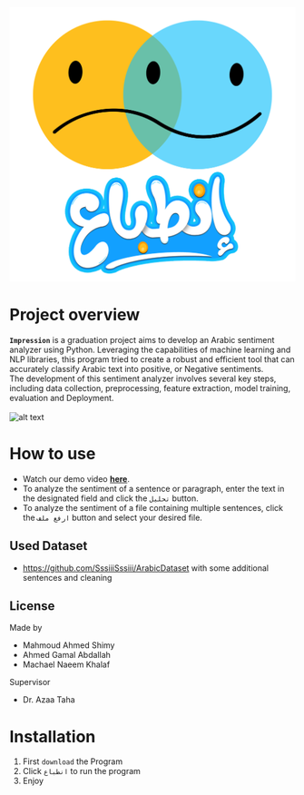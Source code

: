 ![alt text](Images/Logo.png)


# Project overview
<b>`Impression`</b> is a graduation project aims to develop an Arabic sentiment analyzer using Python. Leveraging the capabilities of machine learning and NLP libraries, this program tried to create a robust and efficient tool that can accurately classify Arabic text into positive, or Negative sentiments.<br>The development of this sentiment analyzer involves several key steps, including data collection, preprocessing, feature extraction, model training, evaluation and Deployment.<br> <br>
![alt text](Images/Overview.PNG)

<h1>How to use</h1>
    <ul>
        <li>Watch our demo video <b><a href="https://drive.google.com/file/d/1-zVmfCjIHrF8p5WQEIbMdEH_Im3xZZh7/view?usp=drive_link">here</a></b>.</li>
        <li>To analyze the sentiment of a sentence or paragraph, enter the text in the designated field and click the <code>تحليل</code> button.</li>
        <li>To analyze the sentiment of a file containing multiple sentences, click the <code>ارفع ملف</code> button and select your desired file.</li>
    </ul>
  
## Used Dataset
* https://github.com/SssiiiSssiii/ArabicDataset with some additional sentences and cleaning
## License
Made by      
* Mahmoud Ahmed Shimy
* Ahmed Gamal Abdallah
* Machael Naeem Khalaf
                                                  
                                                  
Supervisor   
* Dr. Azaa Taha
                                             

# Installation
1. First `download` the Program
2. Click `انطباع` to run the program
3. Enjoy
